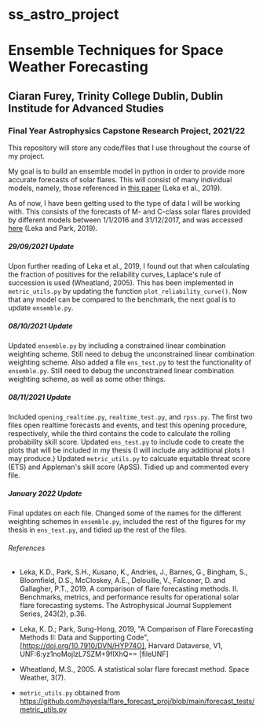 # ss_astro_project

# Ensemble Techniques for Space Weather Forecasting
## Ciaran Furey, Trinity College Dublin, Dublin Institude for Advanced Studies
### Final Year Astrophysics Capstone Research Project, 2021/22

This repository will store any code/files that I use throughout the course of my project.

My goal is to build an ensemble model in python in order to provide more accurate forecasts of solar flares. This will consist of many individual models, namely, those referenced in [this paper](https://iopscience.iop.org/article/10.3847/1538-4365/ab2e12/pdf) (Leka et al., 2019). 

As of now, I have been getting used to the type of data I will be working with. This consists of the forecasts of M- and C-class solar flares provided by different models between 1/1/2016 and 31/12/2017, and was accessed [here](https://dataverse.harvard.edu/dataset.xhtml?persistentId=doi:10.7910/DVN/HYP74O) (Leka and Park, 2019). 

##### 29/09/2021 Update
Upon further reading of Leka et al., 2019, I found out that when calculating the fraction of positives for the reliability curves, Laplace's rule of succession is used (Wheatland, 2005). This has been implemented in `metric_utils.py` by updating the function `plot_reliability_curve()`. Now that any model can be compared to the benchmark, the next goal is to update `ensemble.py`. 

##### 08/10/2021 Update
Updated `ensemble.py` by including a constrained linear combination weighting scheme. Still need to debug the unconstrained linear combination weighting scheme. Also added a file `ens_test.py` to test the functionality of `ensemble.py`. Still need to debug the unconstrained linear combination weighting scheme, as well as some other things.

##### 08/11/2021 Update
Included  `opening_realtime.py`, `realtime_test.py`, and `rpss.py`. The first two files open realtime forecasts and events, and test this opening procedure, respectively, while the third contains the code to calculate the rolling probability skill score. Updated `ens_test.py` to include code to create the plots that will be included in my thesis (I will include any additional plots I may produce.) Updated `metric_utils.py` to calcuate equitable threat score (ETS) and Appleman's skill score (ApSS). Tidied up and commented  every file.
 
##### January 2022 Update
Final updates on each file. Changed some of the names for the different weighting schemes in `ensemble.py`, included the rest of the figures for my thesis in `ens_test.py`, and tidied up the rest of the files.

###### References 
* Leka, K.D., Park, S.H., Kusano, K., Andries, J., Barnes, G., Bingham, S., Bloomfield, D.S., McCloskey, A.E., Delouille, V., Falconer, D. and Gallagher, P.T., 2019. A comparison of flare forecasting methods. II. Benchmarks, metrics, and performance results for operational solar flare forecasting systems. The Astrophysical Journal Supplement Series, 243(2), p.36.

* Leka, K. D.; Park, Sung-Hong, 2019, "A Comparison of Flare Forecasting Methods II: Data and Supporting Code", [https://doi.org/10.7910/DVN/HYP74O], Harvard Dataverse, V1, UNF:6:yz1noMojlzL7SZM+9flXhQ== [fileUNF]

* Wheatland, M.S., 2005. A statistical solar flare forecast method. Space Weather, 3(7).

* `metric_utils.py` obtained from https://github.com/hayesla/flare_forecast_proj/blob/main/forecast_tests/metric_utils.py

